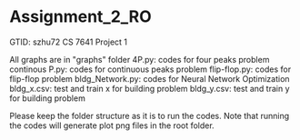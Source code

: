 # Assignment_2_RO
GTID: szhu72
CS 7641 Project 1

All graphs are in "graphs" folder
4P.py: codes for four peaks problem
continous P.py: codes for continuous peaks problem
flip-flop.py: codes for flip-flop problem
bldg_Network.py: codes for Neural Network Optimization 
bldg_x.csv: test and train x for building problem
bldg_y.csv: test and train y for building problem

Please keep the folder structure as it is to run the codes. Note that running the codes will generate plot png files in the root folder.
